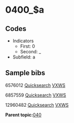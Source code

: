 # 0400\_$a

## Codes

-   Indicators
    -   First: 0
    -   Second: \_
-   Subfield: a

## Sample bibs

6576012 [Quicksearch](https://search.library.yale.edu/catalog/6576012) [VXWS](http://prodorbis.library.yale.edu:7014/vxws/GetHoldingsService?bibId=6576012)

6857559 [Quicksearch](https://search.library.yale.edu/catalog/6857559) [VXWS](http://prodorbis.library.yale.edu:7014/vxws/GetHoldingsService?bibId=6857559)

12960482 [Quicksearch](https://search.library.yale.edu/catalog/12960482) [VXWS](http://prodorbis.library.yale.edu:7014/vxws/GetHoldingsService?bibId=12960482)

**Parent topic:**[040](../../tags/040/040.md)

